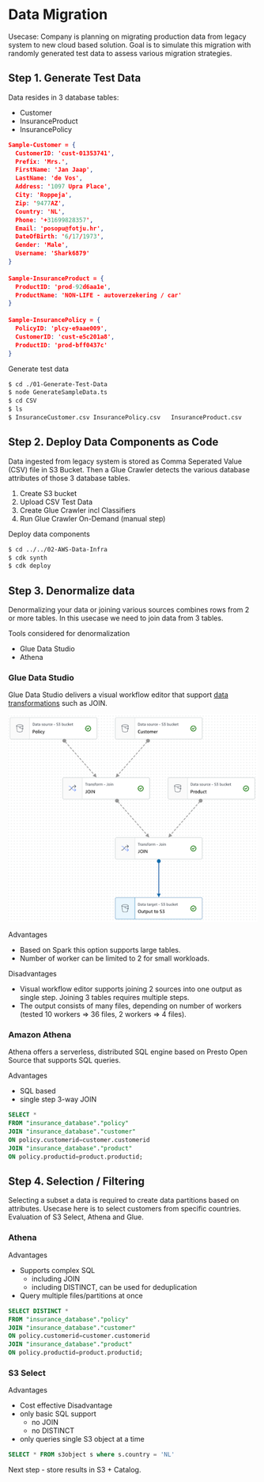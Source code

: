 # Data Migration

Usecase: Company is planning on migrating production data from legacy system to new cloud based solution. Goal is to simulate this migration with randomly generated test data to assess various migration strategies.

## Step 1. Generate Test Data

Data resides in 3 database tables:
* Customer
* InsuranceProduct
* InsurancePolicy

```json
Sample-Customer = {
  CustomerID: 'cust-01353741',
  Prefix: 'Mrs.',
  FirstName: 'Jan Jaap',
  LastName: 'de Vos',
  Address: '1097 Upra Place',
  City: 'Roppeja',
  Zip: '9477AZ',
  Country: 'NL',
  Phone: '+31699828357',
  Email: 'posopu@fotju.hr',
  DateOfBirth: '6/17/1973',
  Gender: 'Male',
  Username: 'Shark6879'
}

Sample-InsuranceProduct = {
  ProductID: 'prod-92d6aa1e',
  ProductName: 'NON-LIFE - autoverzekering / car'
}

Sample-InsurancePolicy = {
  PolicyID: 'plcy-e9aae009',
  CustomerID: 'cust-e5c201a8',
  ProductID: 'prod-bff0437c'
}
```

Generate test data
```bash
$ cd ./01-Generate-Test-Data
$ node GenerateSampleData.ts
$ cd CSV
$ ls
$ InsuranceCustomer.csv InsurancePolicy.csv   InsuranceProduct.csv

```

## Step 2. Deploy Data Components as Code

Data ingested from legacy system is stored as Comma Seperated Value (CSV) file in S3 Bucket. Then a Glue Crawler detects the various database attributes of those 3 database tables.

1. Create S3 bucket
2. Upload CSV Test Data
3. Create Glue Crawler incl Classifiers
4. Run Glue Crawler On-Demand (manual step)

Deploy data components
```bash
$ cd ../../02-AWS-Data-Infra
$ cdk synth
$ cdk deploy
```

## Step 3. Denormalize data

Denormalizing your data or joining various sources combines rows from 2 or more tables. In this usecase we need to join data from 3 tables.

Tools considered for denormalization
- Glue Data Studio
- Athena

### Glue Data Studio

Glue Data Studio delivers a visual workflow editor that support [data transformations](https://docs.aws.amazon.com/glue/latest/ug/edit-jobs-transforms.html) such as JOIN.

![Glue Data Workflow](Glue-Studio-Visual-Editor.png)

Advantages
- Based on Spark this option supports large tables.
- Number of worker can be limited to 2 for small workloads.

Disadvantages
- Visual workflow editor supports joining 2 sources into one output as single step. Joining 3 tables requires multiple steps.
- The output consists of many files, depending on number of workers (tested 10 workers => 36 files, 2 workers => 4 files).

### Amazon Athena

Athena offers a serverless, distributed SQL engine based on Presto Open Source that supports SQL queries.

Advantages
- SQL based
- single step 3-way JOIN

```SQL
SELECT *
FROM "insurance_database"."policy"
JOIN "insurance_database"."customer" 
ON policy.customerid=customer.customerid
JOIN "insurance_database"."product" 
ON policy.productid=product.productid;
```

## Step 4. Selection / Filtering

Selecting a subset a data is required to create data partitions based on attributes. Usecase here is to select customers from specific countries. Evaluation of S3 Select, Athena and Glue.

### Athena

Advantages
- Supports complex SQL
  - including JOIN
  - including DISTINCT, can be used for deduplication
- Query multiple files/partitions at once

```SQL
SELECT DISTINCT *
FROM "insurance_database"."policy"
JOIN "insurance_database"."customer" 
ON policy.customerid=customer.customerid
JOIN "insurance_database"."product" 
ON policy.productid=product.productid;
```

### S3 Select

Advantages
- Cost effective
Disadvantage
- only basic SQL support
  - no JOIN
  - no DISTINCT
- only queries single S3 object at a time

```SQL
SELECT * FROM s3object s where s.country = 'NL'
```

Next step - store results in S3 + Catalog.
